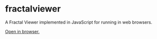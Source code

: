 # fractalviewer
A Fractal Viewer implemented in JavaScript for running in web browsers.

[Open in browser.](https://n3xus6.github.io/fractalviewer/fract_viewer.html)
